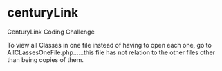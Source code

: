 # centuryLink
CenturyLink Coding Challenge

To view all Classes in one file instead of having to open each one,
go to AllCLassesOneFile.php......this file has not relation to the other files other than being copies of them.

